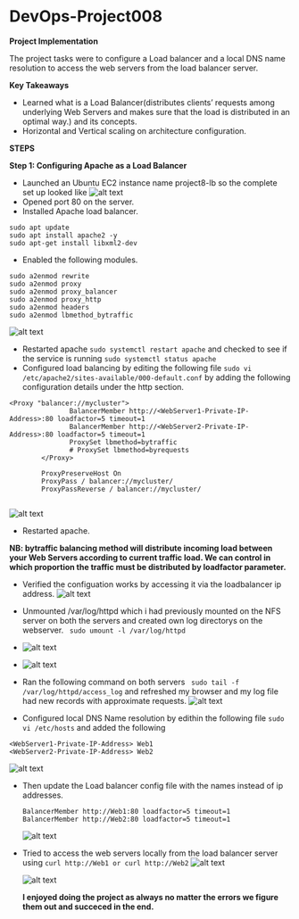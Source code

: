# DevOps-Project008


****Project Implementation****

The project tasks were to configure a Load balancer and a  local DNS name resolution to access the web servers from the load balancer server. 
  
****Key Takeaways****
-  Learned what is a Load Balancer(distributes clients’ requests among underlying Web Servers and makes sure that the load is distributed in an optimal way.) and its concepts. 
-  Horizontal and Vertical scaling on architecture configuration.

****STEPS****

**Step 1: Configuring Apache as a Load Balancer**

- Launched an Ubuntu EC2 instance name project8-lb so the complete set up looked like
 ![alt text](https://github.com/Ellawangari/DevOps-Project008/blob/main/Images/1.PNG)
- Opened port 80 on the server.
- Installed Apache load balancer.
```
sudo apt update
sudo apt install apache2 -y
sudo apt-get install libxml2-dev
 ```
- Enabled the following modules.
``` 
sudo a2enmod rewrite
sudo a2enmod proxy
sudo a2enmod proxy_balancer
sudo a2enmod proxy_http
sudo a2enmod headers
sudo a2enmod lbmethod_bytraffic

``` 
 ![alt text](https://github.com/Ellawangari/DevOps-Project008/blob/main/Images/2.PNG)

- Restarted apache `sudo systemctl restart apache` and checked to see if the service is running `sudo systemctl status apache`
- Configured load balancing by editing the following file `sudo vi /etc/apache2/sites-available/000-default.conf` by adding the following configuration details under the http section.
``` 
<Proxy "balancer://mycluster">
               BalancerMember http://<WebServer1-Private-IP-Address>:80 loadfactor=5 timeout=1
               BalancerMember http://<WebServer2-Private-IP-Address>:80 loadfactor=5 timeout=1
               ProxySet lbmethod=bytraffic
               # ProxySet lbmethod=byrequests
        </Proxy>

        ProxyPreserveHost On
        ProxyPass / balancer://mycluster/
        ProxyPassReverse / balancer://mycluster/
        
``` 
 ![alt text](https://github.com/Ellawangari/DevOps-Project008/blob/main/Images/3.PNG)
 
- Restarted apache.

 ****NB: bytraffic balancing method will distribute incoming load between your Web Servers according to current traffic load. We can control in which proportion the traffic must be distributed by loadfactor parameter.****
 
- Verified the configuation works by accessing it via the loadbalancer ip address. 
 ![alt text](https://github.com/Ellawangari/DevOps-Project008/blob/main/Images/4.PNG)
 
- Unmounted /var/log/httpd which i had previously mounted on the NFS server  on both the servers and created own log directorys on the webserver. 
 ` sudo umount -l /var/log/httpd` 
-  ![alt text](https://github.com/Ellawangari/DevOps-Project008/blob/main/Images/5.PNG)
 
-   ![alt text](https://github.com/Ellawangari/DevOps-Project008/blob/main/Images/6.PNG)
 
- Ran the following command on both servers ` sudo tail -f /var/log/httpd/access_log` and refreshed my browser and my log file had new records with approximate requests.
![alt text](https://github.com/Ellawangari/DevOps-Project008/blob/main/Images/7.PNG)

- Configured local DNS Name resolution by edithin the following file `sudo vi /etc/hosts` and added the following 
``` 
<WebServer1-Private-IP-Address> Web1
<WebServer2-Private-IP-Address> Web2

``` 
![alt text](https://github.com/Ellawangari/DevOps-Project008/blob/main/Images/9.PNG)

- Then update the Load balancer config file with the names instead of ip addresses.
  ``` 
  BalancerMember http://Web1:80 loadfactor=5 timeout=1
  BalancerMember http://Web2:80 loadfactor=5 timeout=1
  
  ``` 
  ![alt text](https://github.com/Ellawangari/DevOps-Project008/blob/main/Images/10.PNG)
  
 - Tried to access the web servers locally from the load balancer server using `curl http://Web1 or curl http://Web2`
  ![alt text](https://github.com/Ellawangari/DevOps-Project008/blob/main/Images/11.PNG)
  
   ![alt text](https://github.com/Ellawangari/DevOps-Project008/blob/main/Images/12.PNG)
   
   
   **I enjoyed doing the project as always no matter the errors we figure them out and succeced in the end.**
   
